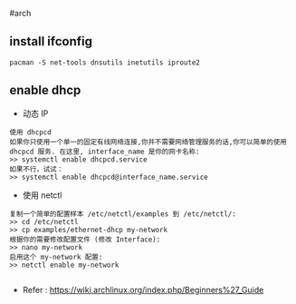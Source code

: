 #arch

## install ifconfig

```
pacman -S net-tools dnsutils inetutils iproute2
```

##  enable dhcp

* 动态 IP
```
使用 dhcpcd
如果你只使用一个单一的固定有线网络连接,你并不需要网络管理服务的话,你可以简单的使用 dhcpcd 服务. 在这里, interface_name 是你的网卡名称:
>> systemctl enable dhcpcd.service
如果不行，试试：
>> systemctl enable dhcpcd@interface_name.service

```

* 使用 netctl

```
复制一个简单的配置样本 /etc/netctl/examples 到 /etc/netctl/:
>> cd /etc/netctl
>> cp examples/ethernet-dhcp my-network
根据你的需要修改配置文件 (修改 Interface):
>> nano my-network
启用这个 my-network 配置:
>> netctl enable my-network


```

* Refer : <https://wiki.archlinux.org/index.php/Beginners%27_Guide>